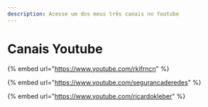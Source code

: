 ```yaml
---
description: Acesse um dos meus três canais no Youtube
---
```


# Canais Youtube



{% embed url="https://www.youtube.com/rkifrncn" %}

{% embed url="https://www.youtube.com/segurancaderedes" %}

{% embed url="https://www.youtube.com/ricardokleber" %}
